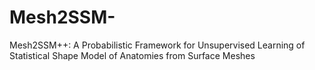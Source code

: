 # Mesh2SSM-
Mesh2SSM++: A Probabilistic Framework for Unsupervised Learning of Statistical Shape Model of Anatomies from Surface Meshes
